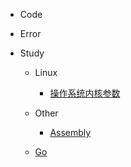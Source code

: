 * Code

* Error

* Study
  
  * Linux
  
    * [操作系统内核参数](/study/Linux/sysctl.md)
  
  * Other

    * [Assembly](study/Other/Assembly.md)
    
  * [Go](study/Go/README.md)

            